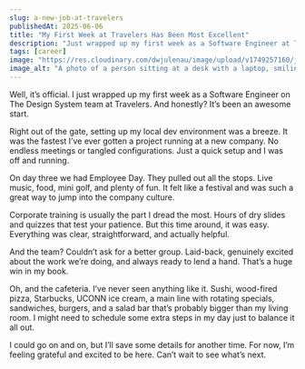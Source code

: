 ```yaml
---
slug: a-new-job-at-travelers
publishedAt: 2025-06-06
title: "My First Week at Travelers Has Been Most Excellent"
description: "Just wrapped up my first week as a Software Engineer at Travelers, and it’s been an awesome start."
tags: [career]
image: "https://res.cloudinary.com/dwjulenau/image/upload/v1749257160/josh-portfolio/assets_task_01jx3xecxqey998djnp8ffzp0m_1749257028_img_0.webp"
image_alt: "A photo of a person sitting at a desk with a laptop, smiling and looking content."
---
```


Well, it’s official. I just wrapped up my first week as a Software Engineer on The Design System team at Travelers. And honestly? It’s been an awesome start.

Right out of the gate, setting up my local dev environment was a breeze. It was the fastest I’ve ever gotten a project running at a new company. No endless meetings or tangled configurations. Just a quick setup and I was off and running.

On day three we had Employee Day. They pulled out all the stops. Live music, food, mini golf, and plenty of fun. It felt like a festival and was such a great way to jump into the company culture.

Corporate training is usually the part I dread the most. Hours of dry slides and quizzes that test your patience. But this time around, it was easy. Everything was clear, straightforward, and actually helpful.

And the team? Couldn’t ask for a better group. Laid-back, genuinely excited about the work we’re doing, and always ready to lend a hand. That’s a huge win in my book.

Oh, and the cafeteria. I’ve never seen anything like it. Sushi, wood-fired pizza, Starbucks, UCONN ice cream, a main line with rotating specials, sandwiches, burgers, and a salad bar that’s probably bigger than my living room. I might need to schedule some extra steps in my day just to balance it all out.

I could go on and on, but I’ll save some details for another time. For now, I’m feeling grateful and excited to be here. Can’t wait to see what’s next.
